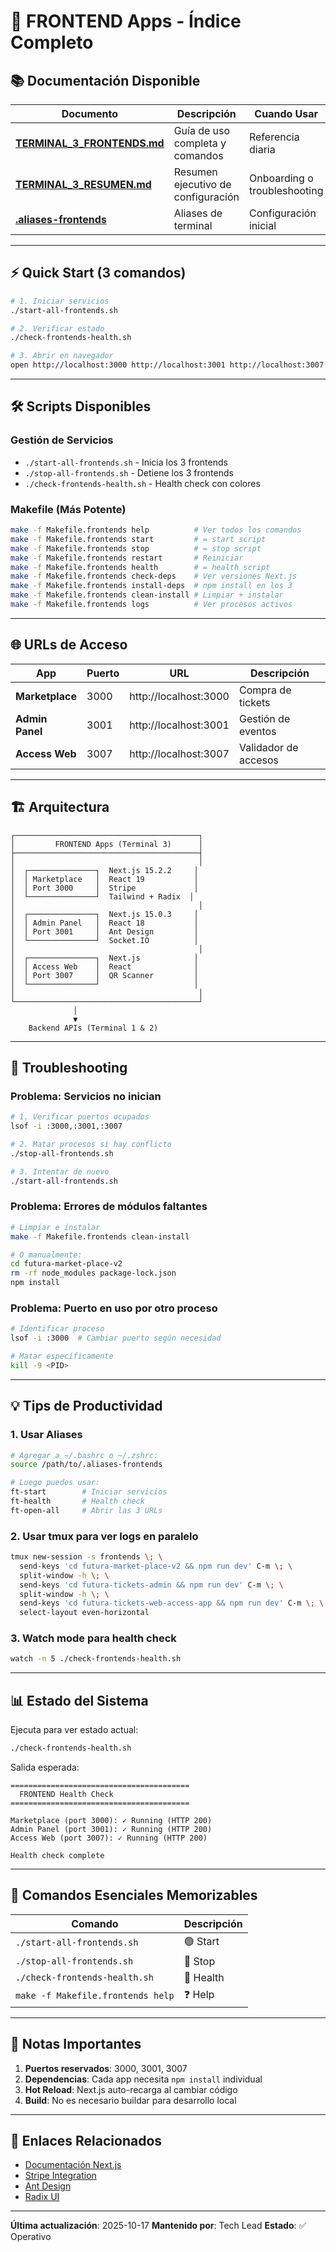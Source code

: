 # 🎨 FRONTEND Apps - Índice Completo

## 📚 Documentación Disponible

| Documento | Descripción | Cuando Usar |
|-----------|-------------|-------------|
| **[TERMINAL_3_FRONTENDS.md](./TERMINAL_3_FRONTENDS.md)** | Guía de uso completa y comandos | Referencia diaria |
| **[TERMINAL_3_RESUMEN.md](./TERMINAL_3_RESUMEN.md)** | Resumen ejecutivo de configuración | Onboarding o troubleshooting |
| **[.aliases-frontends](./.aliases-frontends)** | Aliases de terminal | Configuración inicial |

---

## ⚡ Quick Start (3 comandos)

```bash
# 1. Iniciar servicios
./start-all-frontends.sh

# 2. Verificar estado
./check-frontends-health.sh

# 3. Abrir en navegador
open http://localhost:3000 http://localhost:3001 http://localhost:3007
```

---

## 🛠️ Scripts Disponibles

### Gestión de Servicios
- `./start-all-frontends.sh` - Inicia los 3 frontends
- `./stop-all-frontends.sh` - Detiene los 3 frontends
- `./check-frontends-health.sh` - Health check con colores

### Makefile (Más Potente)
```bash
make -f Makefile.frontends help          # Ver todos los comandos
make -f Makefile.frontends start         # = start script
make -f Makefile.frontends stop          # = stop script
make -f Makefile.frontends restart       # Reiniciar
make -f Makefile.frontends health        # = health script
make -f Makefile.frontends check-deps    # Ver versiones Next.js
make -f Makefile.frontends install-deps  # npm install en los 3
make -f Makefile.frontends clean-install # Limpiar + instalar
make -f Makefile.frontends logs          # Ver procesos activos
```

---

## 🌐 URLs de Acceso

| App | Puerto | URL | Descripción |
|-----|--------|-----|-------------|
| **Marketplace** | 3000 | http://localhost:3000 | Compra de tickets |
| **Admin Panel** | 3001 | http://localhost:3001 | Gestión de eventos |
| **Access Web** | 3007 | http://localhost:3007 | Validador de accesos |

---

## 🏗️ Arquitectura

```
┌─────────────────────────────────────────┐
│         FRONTEND Apps (Terminal 3)      │
├─────────────────────────────────────────┤
│                                         │
│  ┌───────────────┐  Next.js 15.2.2     │
│  │ Marketplace   │  React 19           │
│  │ Port 3000     │  Stripe             │
│  └───────────────┘  Tailwind + Radix  │
│                                         │
│  ┌───────────────┐  Next.js 15.0.3     │
│  │ Admin Panel   │  React 18           │
│  │ Port 3001     │  Ant Design         │
│  └───────────────┘  Socket.IO          │
│                                         │
│  ┌───────────────┐  Next.js            │
│  │ Access Web    │  React              │
│  │ Port 3007     │  QR Scanner         │
│  └───────────────┘                     │
│                                         │
└─────────────────────────────────────────┘
              │
              ▼
    Backend APIs (Terminal 1 & 2)
```

---

## 🔧 Troubleshooting

### Problema: Servicios no inician

```bash
# 1. Verificar puertos ocupados
lsof -i :3000,:3001,:3007

# 2. Matar procesos si hay conflicto
./stop-all-frontends.sh

# 3. Intentar de nuevo
./start-all-frontends.sh
```

### Problema: Errores de módulos faltantes

```bash
# Limpiar e instalar
make -f Makefile.frontends clean-install

# O manualmente:
cd futura-market-place-v2
rm -rf node_modules package-lock.json
npm install
```

### Problema: Puerto en uso por otro proceso

```bash
# Identificar proceso
lsof -i :3000  # Cambiar puerto según necesidad

# Matar específicamente
kill -9 <PID>
```

---

## 💡 Tips de Productividad

### 1. Usar Aliases
```bash
# Agregar a ~/.bashrc o ~/.zshrc:
source /path/to/.aliases-frontends

# Luego puedes usar:
ft-start        # Iniciar servicios
ft-health       # Health check
ft-open-all     # Abrir las 3 URLs
```

### 2. Usar tmux para ver logs en paralelo
```bash
tmux new-session -s frontends \; \
  send-keys 'cd futura-market-place-v2 && npm run dev' C-m \; \
  split-window -h \; \
  send-keys 'cd futura-tickets-admin && npm run dev' C-m \; \
  split-window -h \; \
  send-keys 'cd futura-tickets-web-access-app && npm run dev' C-m \; \
  select-layout even-horizontal
```

### 3. Watch mode para health check
```bash
watch -n 5 ./check-frontends-health.sh
```

---

## 📊 Estado del Sistema

Ejecuta para ver estado actual:
```bash
./check-frontends-health.sh
```

Salida esperada:
```
========================================
  FRONTEND Health Check
========================================

Marketplace (port 3000): ✓ Running (HTTP 200)
Admin Panel (port 3001): ✓ Running (HTTP 200)
Access Web (port 3007): ✓ Running (HTTP 200)

Health check complete
```

---

## 🚀 Comandos Esenciales Memorizables

| Comando | Descripción |
|---------|-------------|
| `./start-all-frontends.sh` | 🟢 Start |
| `./stop-all-frontends.sh` | 🔴 Stop |
| `./check-frontends-health.sh` | 💚 Health |
| `make -f Makefile.frontends help` | ❓ Help |

---

## 📝 Notas Importantes

1. **Puertos reservados**: 3000, 3001, 3007
2. **Dependencias**: Cada app necesita `npm install` individual
3. **Hot Reload**: Next.js auto-recarga al cambiar código
4. **Build**: No es necesario buildar para desarrollo local

---

## 🔗 Enlaces Relacionados

- [Documentación Next.js](https://nextjs.org/docs)
- [Stripe Integration](https://stripe.com/docs/payments/accept-a-payment)
- [Ant Design](https://ant.design/)
- [Radix UI](https://www.radix-ui.com/)

---

**Última actualización**: 2025-10-17
**Mantenido por**: Tech Lead
**Estado**: ✅ Operativo
